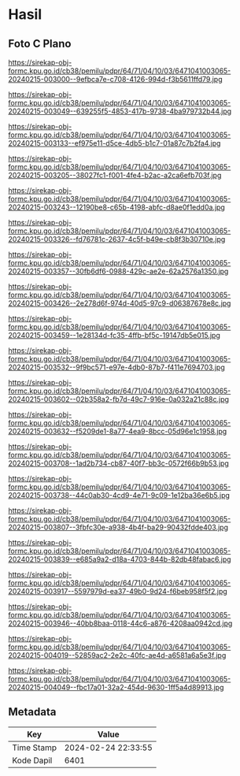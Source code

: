 # Hasil

## Foto C Plano

https://sirekap-obj-formc.kpu.go.id/cb38/pemilu/pdpr/64/71/04/10/03/6471041003065-20240215-003000--9efbca7e-c708-4126-994d-f3b5611ffd79.jpg

https://sirekap-obj-formc.kpu.go.id/cb38/pemilu/pdpr/64/71/04/10/03/6471041003065-20240215-003049--639255f5-4853-417b-9738-4ba979732b44.jpg

https://sirekap-obj-formc.kpu.go.id/cb38/pemilu/pdpr/64/71/04/10/03/6471041003065-20240215-003133--ef975e11-d5ce-4db5-b1c7-01a87c7b2fa4.jpg

https://sirekap-obj-formc.kpu.go.id/cb38/pemilu/pdpr/64/71/04/10/03/6471041003065-20240215-003205--38027fc1-f001-4fe4-b2ac-a2ca6efb703f.jpg

https://sirekap-obj-formc.kpu.go.id/cb38/pemilu/pdpr/64/71/04/10/03/6471041003065-20240215-003243--12190be8-c65b-4198-abfc-d8ae0f1edd0a.jpg

https://sirekap-obj-formc.kpu.go.id/cb38/pemilu/pdpr/64/71/04/10/03/6471041003065-20240215-003326--fd76781c-2637-4c5f-b49e-cb8f3b30710e.jpg

https://sirekap-obj-formc.kpu.go.id/cb38/pemilu/pdpr/64/71/04/10/03/6471041003065-20240215-003357--30fb6df6-0988-429c-ae2e-62a2576a1350.jpg

https://sirekap-obj-formc.kpu.go.id/cb38/pemilu/pdpr/64/71/04/10/03/6471041003065-20240215-003426--2e278d6f-974d-40d5-97c9-d06387678e8c.jpg

https://sirekap-obj-formc.kpu.go.id/cb38/pemilu/pdpr/64/71/04/10/03/6471041003065-20240215-003459--1e28134d-fc35-4ffb-bf5c-19147db5e015.jpg

https://sirekap-obj-formc.kpu.go.id/cb38/pemilu/pdpr/64/71/04/10/03/6471041003065-20240215-003532--9f9bc571-e97e-4db0-87b7-f411e7694703.jpg

https://sirekap-obj-formc.kpu.go.id/cb38/pemilu/pdpr/64/71/04/10/03/6471041003065-20240215-003602--02b358a2-fb7d-49c7-916e-0a032a21c88c.jpg

https://sirekap-obj-formc.kpu.go.id/cb38/pemilu/pdpr/64/71/04/10/03/6471041003065-20240215-003632--f5209de1-8a77-4ea9-8bcc-05d96e1c1958.jpg

https://sirekap-obj-formc.kpu.go.id/cb38/pemilu/pdpr/64/71/04/10/03/6471041003065-20240215-003708--1ad2b734-cb87-40f7-bb3c-0572f66b9b53.jpg

https://sirekap-obj-formc.kpu.go.id/cb38/pemilu/pdpr/64/71/04/10/03/6471041003065-20240215-003738--44c0ab30-4cd9-4e71-9c09-1e12ba36e6b5.jpg

https://sirekap-obj-formc.kpu.go.id/cb38/pemilu/pdpr/64/71/04/10/03/6471041003065-20240215-003807--3fbfc30e-a938-4b4f-ba29-90432fdde403.jpg

https://sirekap-obj-formc.kpu.go.id/cb38/pemilu/pdpr/64/71/04/10/03/6471041003065-20240215-003839--e685a9a2-d18a-4703-844b-82db48fabac6.jpg

https://sirekap-obj-formc.kpu.go.id/cb38/pemilu/pdpr/64/71/04/10/03/6471041003065-20240215-003917--5597979d-ea37-49b0-9d24-f6beb958f5f2.jpg

https://sirekap-obj-formc.kpu.go.id/cb38/pemilu/pdpr/64/71/04/10/03/6471041003065-20240215-003946--40bb8baa-0118-44c6-a876-4208aa0942cd.jpg

https://sirekap-obj-formc.kpu.go.id/cb38/pemilu/pdpr/64/71/04/10/03/6471041003065-20240215-004019--52859ac2-2e2c-40fc-ae4d-a6581a6a5e3f.jpg

https://sirekap-obj-formc.kpu.go.id/cb38/pemilu/pdpr/64/71/04/10/03/6471041003065-20240215-004049--fbc17a01-32a2-454d-9630-1ff5a4d89913.jpg


## Metadata

| Key        | Value               |
| ---------- | ------------------- |
| Time Stamp | 2024-02-24 22:33:55 |
| Kode Dapil | 6401                |



